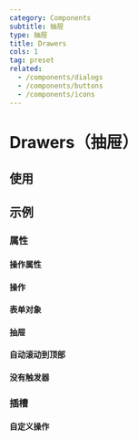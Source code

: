 ```yaml
---
category: Components
subtitle: 抽屉
type: 抽屉
title: Drawers
cols: 1
tag: preset
related:
  - /components/dialogs
  - /components/buttons
  - /components/icons
---
```


# Drawers（抽屉）

## 使用

<drawers-usage></drawers-usage>

## 示例

### 属性

#### 操作属性

<example file="" />

#### 操作

<example file="" />

#### 表单对象

<example file="" />

#### 抽屉

<example file="" />

#### 自动滚动到顶部

<example file="" />

#### 没有触发器

<example file="" />

### 插槽

#### 自定义操作

<example file="" />

